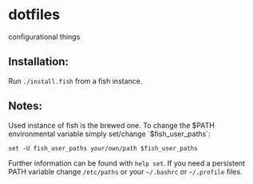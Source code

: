 dotfiles
========

configurational things

Installation:
-------------

Run `./install.fish` from a fish instance.


Notes:
------

Used instance of fish is the brewed one.  To change the $PATH
environmental variable simply set/change `$fish_user_paths`:

```
set -U fish_user_paths your/own/path $fish_user_paths
```

Further information can be found with `help set`.  If you need a
persistent PATH variable change `/etc/paths` or your `~/.bashrc` or
`~/.profile` files.
